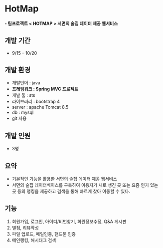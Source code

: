 # HotMap
#### - 팀프로젝트 < HOTMAP > 서면의 술집 데이터 제공 웹서비스



## 개발 기간 

- 9/15 – 10/20

## 개발 환경 
- 개발언어   : java
- **프레임워크   : Spring MVC 프로젝트** 
- 개발 툴    : sts
- 라이브러리   : bootstrap 4
- server       : apache Tomcat 8.5
- db          : mysql
- git 사용

## 개발 인원
- 3명

## 요약

- 기본적인 기능을 활용한 서면의 술집 데이터 제공 웹서비스
- 서면의 술집 데이터베이스를 구축하여 이용자가 새로 생긴 곳 또는 요즘 인기 있는 곳 등의
   랭킹을 제공하고 검색을 통해 빠르게 찾아 이동할 수 있다.

## 기능
1) 회원가입, 로그인, 아이디/비번찾기, 회원정보수정, Q&A 게시판
2) 별점, 리뷰작성
3) 파일 업로드, 메일인증, 핸드폰 인증 
4) 메인랭킹, 해시태그 검색


